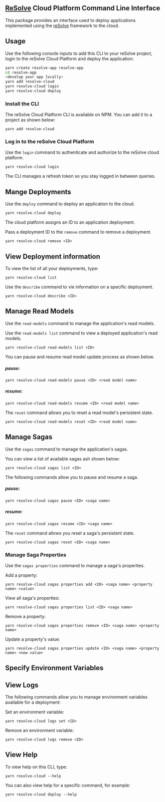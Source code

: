 ## [ReSolve](https://github.com/reimagined/resolve) Cloud Platform Command Line Interface

This package provides an interface used to deploy applications implemented using the [reSolve](https://github.com/reimagined/resolve) framework to the cloud.

## Usage

Use the following console inputs to add this CLI to your reSolve project, login to the reSolve Cloud Platform and deploy the application:

```sh
yarn create resolve-app resolve-app
cd resolve-app
<develop your app locally>
yarn add resolve-cloud
yarn resolve-cloud login
yarn resolve-cloud deploy
```

### Install the CLI

The reSolve Cloud Platform CLI is available on NPM. You can add it to a project as shown below:

```
yarn add resolve-cloud
```

### Log in to the reSolve Cloud Platform

Use the `login` command to authenticate and authorize to the reSolve cloud platform.

```
yarn resolve-cloud login
```

The CLI manages a refresh token so you stay logged in between queries.

## Mange Deployments

Use the `deploy` command to deploy an application to the cloud.

```
yarn resolve-cloud deploy
```

The cloud platform assigns an ID to an application deployment.

Pass a deployment ID to the `remove` command to remove a deployment.

```
yarn resolve-cloud remove <ID>
```

## View Deployment information

To view the list of all your deployments, type:

```
yarn resolve-cloud list
```

Use the `describe` command to vie information on a specific deployment.

```
yarn resolve-cloud describe <ID>
```

## Manage Read Models

Use the `read-models` command to manage the application's read models.

Use the `read-models list` command to view a deployed application's read models.

```
yarn resolve-cloud read-models list <ID>
```

You can pause and resume read model update process as shown below.

##### pause:

```
yarn resolve-cloud read-models pause <ID> <read model name>
```

##### resume:

```
yarn resolve-cloud read-models resume <ID> <read model name>
```

The `reset` command allows you to reset a read model's persistent state.

```
yarn resolve-cloud read-models reset <ID> <read model name>
```

## Manage Sagas

Use the `sagas` command to manage the application's sagas.

You can view a list of available sagas ash shown below:

```
yarn resolve-cloud sagas list <ID>
```

The following commands allow you to pause and resume a saga.

##### pause:

```
yarn resolve-cloud sagas pause <ID> <saga name>
```

##### resume:

```
yarn resolve-cloud sagas resume <ID> <saga name>
```

The `reset` command allows you reset a saga's persistent state.

```
yarn resolve-cloud sagas reset <ID> <saga name>
```

### Manage Saga Properties

Use the `sagas properties` command to manage a saga's properties.

Add a property:

```
yarn resolve-cloud sagas properties add <ID> <saga name> <property name> <value>
```

View all saga's properties:

```
yarn resolve-cloud sagas properties list <ID> <saga name>
```

Remove a property:

```
yarn resolve-cloud sagas properties remove <ID> <saga name> <property name>
```

Update a property's value:

```
yarn resolve-cloud sagas properties update <ID> <saga name> <property name> <new value>
```

## Specify Environment Variables

## View Logs

The following commands allow you to manage environment variables available for a deployment:

Set an environment variable:

```
yarn resolve-cloud logs set <ID>
```

Remove an environment variable:

```
yarn resolve-cloud logs remove <ID>
```

## View Help

To view help on this CLI, type:

```
yarn resolve-cloud --help
```

You can also view help for a specific command, for example:

```
yarn resolve-cloud deploy --help
```
